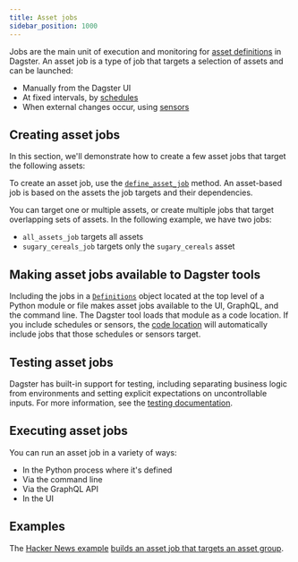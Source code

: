 ```yaml
---
title: Asset jobs
sidebar_position: 1000
---
```


Jobs are the main unit of execution and monitoring for [asset definitions](/guides/build/assets/defining-assets) in Dagster. An asset job is a type of job that targets a selection of assets and can be launched:

- Manually from the Dagster UI
- At fixed intervals, by [schedules](/guides/automate/schedules)
- When external changes occur, using [sensors](/guides/automate/sensors)

## Creating asset jobs

In this section, we'll demonstrate how to create a few asset jobs that target the following assets:

<CodeExample path="docs_beta_snippets/docs_beta_snippets/guides/data-modeling/asset-jobs/asset-jobs.py" language="python" startAfter="start_marker_assets" endBefore="end_marker_assets" />

To create an asset job, use the [`define_asset_job`](/api/python-api/assets#dagster.define_asset_job) method. An asset-based job is based on the assets the job targets and their dependencies.

You can target one or multiple assets, or create multiple jobs that target overlapping sets of assets. In the following example, we have two jobs:

- `all_assets_job` targets all assets
- `sugary_cereals_job` targets only the `sugary_cereals` asset

<CodeExample path="docs_beta_snippets/docs_beta_snippets/guides/data-modeling/asset-jobs/asset-jobs.py" language="python" startAfter="start_marker_jobs" endBefore="end_marker_jobs" />

## Making asset jobs available to Dagster tools

Including the jobs in a [`Definitions`](/api/python-api/definitions) object located at the top level of a Python module or file makes asset jobs available to the UI, GraphQL, and the command line. The Dagster tool loads that module as a code location. If you include schedules or sensors, the [code location](/guides/deploy/code-locations) will automatically include jobs that those schedules or sensors target.

<CodeExample path="docs_snippets/docs_snippets/concepts/assets/jobs_to_definitions.py" />

## Testing asset jobs

Dagster has built-in support for testing, including separating business logic from environments and setting explicit expectations on uncontrollable inputs. For more information, see the [testing documentation](/guides/test).

## Executing asset jobs

You can run an asset job in a variety of ways:

- In the Python process where it's defined
- Via the command line
- Via the GraphQL API
- In the UI

## Examples

The [Hacker News example](https://github.com/dagster-io/dagster/tree/master/examples/project_fully_featured) [builds an asset job that targets an asset group](https://github.com/dagster-io/dagster/blob/master/examples/project_fully_featured/project_fully_featured/jobs.py).
